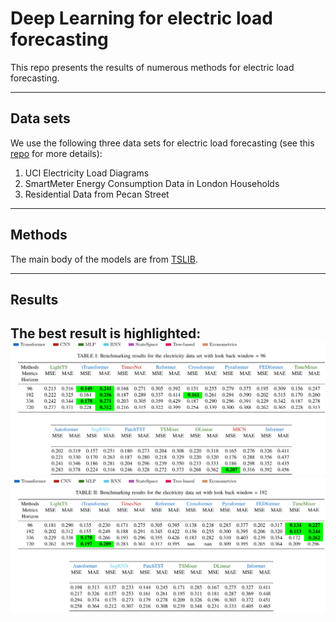 # Deep Learning for electric load forecasting

This repo presents the results of numerous methods for electric load forecasting. 

---

## Data sets
We use the following three data sets for electric load forecasting (see this [repo](https://github.com/teimour-halizadeh/datasets_forcasting) for more details): 
1. UCI Electricity Load Diagrams 
2. SmartMeter Energy Consumption Data in London Households
3. Residential Data from Pecan Street

---

## Methods

The main body of the models are from [TSLIB](https://github.com/thuml/Time-Series-Library).

---

## Results

The best result is highlighted:
![image info](./pic/table_1.png)
![image info](./pic/table_2.png)
---



